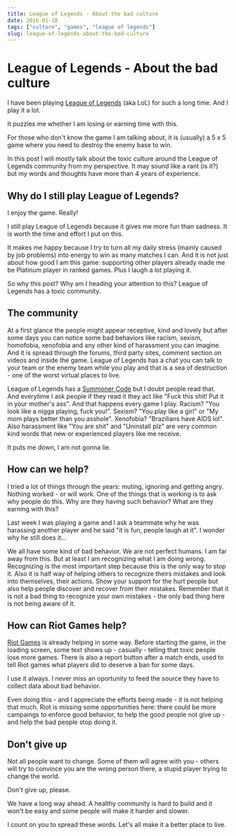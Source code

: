 ```yaml
---
title: League of Legends - About the bad culture
date: 2016-01-10
tags: ["culture", "games", "league of legends"]
slug: league-of-legends-about-the-bad-culture
---
```


# League of Legends - About the bad culture

I have been playing [League of Legends](http://www.leagueoflegends.com)
(aka LoL) for such a long time. And I play it a lot.

It puzzles me whether I am losing or earning time with this.

For those who don't know the game I am talking about, it is (usually) a
5 x 5 game where you need to destroy the enemy base to win.

In this post I will mostly talk about the toxic culture around the
League of Legends community from my perspective. It may sound like a
rant (is it?) but my words and thoughts have more than 4 years of
experience.

Why do I still play League of Legends?
--------------------------------------

I enjoy the game. Really!

I still play League of Legends because it gives me more fun than
sadness. It is worth the time and effort I put on this.

It makes me happy because I try to turn all my daily stress (mainly
caused by job problems) into energy to win as many matches I can. And it
is not just about how good I am this game: supporting other players
already made me be Platinum player in ranked games. Plus I laugh a lot
playing it.

So why this post? Why am I heading your attention to this? League of
Legends has a toxic community.

The community
-------------

At a first glance the people might appear receptive, kind and lovely but
after some days you can notice some bad behaviors like racism, sexism,
homofobia, xenofobia and any other kind of harassment you can imagine.
And it is spread through the forums, third party sites, comment section
on videos and inside the game. League of Legends has a chat you can talk
to your team or the enemy team while you play and that is a sea of
destruction - one of the worst virtual places to live.

League of Legends has a [Summoner
Code](http://gameinfo.na.leagueoflegends.com/en/game-info/get-started/summoners-code/)
but I doubt people read that. And everytime I ask people if they read it
they act like "Fuck this shit! Put it in your mother's ass". And that
happens every game I play. Racism? "You look like a nigga playing, fuck
you!". Sexism? "You play like a girl" or "My mom plays better than you
asshole". Xenofobia? "Brazilians have AIDS lol". Also harassment like
"You are shit" and "Uninstall plz" are very common kind words that new
or experienced players like me receive.

It puts me down, I am not gonna lie.

How can we help?
----------------

I tried a lot of things through the years: muting, ignoring and getting
angry. Nothing worked - or will work. One of the things that is working
is to ask why people do this. Why are they having such behavior? What
are they earning with this?

Last week I was playing a game and I ask a teammate why he was harassing
another player and he said "it is fun, people laugh at it". I wonder why
he still does it...

We all have some kind of bad behavior. We are not perfect humans. I am
far away from this. But at least I am recognizing what I am doing wrong.
Recognizing is the most important step because this is the only way to
stop it. Also it is half way of helping others to recognize theirs
mistakes and look into themselves, their actions. Show your support for
the hurt people but also help people discover and recover from their
mistakes. Remember that it is not a bad thing to recognize your own
mistakes - the only bad thing here is not being aware of it.

How can Riot Games help?
------------------------

[Riot Games](http://www.riotgames.com/) is already helping in some way.
Before starting the game, in the loading screen, some text shows up -
casually - telling that toxic people lose more games. There is also a
report button after a match ends, used to tell Riot games what players
did to deserve a ban for some days.

I use it always. I never miss an oportunity to feed the source they have
to collect data about bad behavior.

Even doing this - and I appreciate the efforts being made - it is not
helping that much. Riot is missing some opportunities here: there could
be more campaings to enforce good behavior, to help the good people not
give up - and help the bad people stop doing it.

Don't give up
-------------

Not all people want to change. Some of them will agree with you - others
will try to convince you are the wrong person there, a stupid player
trying to change the world.

Don't give up, please.

We have a long way ahead. A healthy community is hard to build and it
won't be easy and some people will make it harder and slower.

I count on you to spread these words. Let's all make it a better place
to live.
